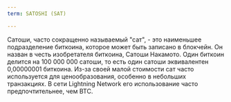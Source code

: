 ```yaml
---
term: SATOSHI (SAT)

---
```

Сатоши, часто сокращенно называемый "сат", - это наименьшее подразделение биткоина, которое может быть записано в блокчейн. Он назван в честь изобретателя биткоина, Сатоши Накамото. Один биткоин делится на 100 000 000 сатоши, то есть один сатоши эквивалентен 0,00000001 биткоина. Из-за своей малой стоимости сат часто используется для ценообразования, особенно в небольших транзакциях. В сети Lightning Network его использование часто предпочтительнее, чем BTC.